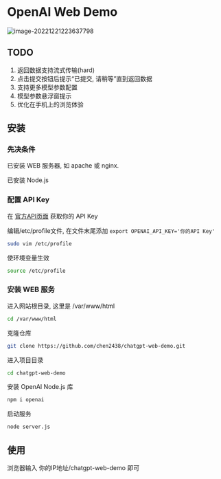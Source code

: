 # OpenAI Web Demo

![image-20221221223637798](https://picgo-1303840613.cos.accelerate.myqcloud.com/media/image-20221221223637798.png)

## TODO

1. 返回数据支持流式传输(hard)
2. 点击提交按钮后提示“已提交, 请稍等”直到返回数据
3. 支持更多模型参数配置
4. 模型参数悬浮窗提示
5. 优化在手机上的浏览体验

## 安装

### 先决条件

已安装 WEB 服务器, 如 apache 或 nginx.

已安装 Node.js

### 配置 API Key

在 [官方API页面](https://beta.openai.com/account/api-keys) 获取你的 API Key

编辑/etc/profile文件, 在文件末尾添加 `export OPENAI_API_KEY='你的API Key'`

```bash
sudo vim /etc/profile
```

使环境变量生效

```bash
source /etc/profile
```

### 安装 WEB 服务

进入网站根目录, 这里是 /var/www/html

```bash
cd /var/www/html
```

克隆仓库

```bash
git clone https://github.com/chen2438/chatgpt-web-demo.git
```

进入项目目录

```bash
cd chatgpt-web-demo
```

安装 OpenAI Node.js 库

```bash
npm i openai
```

启动服务

```bash
node server.js
```

## 使用

浏览器输入 你的IP地址/chatgpt-web-demo 即可

